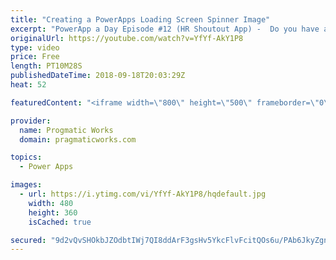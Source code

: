 ```yaml
---
title: "Creating a PowerApps Loading Screen Spinner Image"
excerpt: "PowerApp a Day Episode #12 (HR Shoutout App) -  Do you have a PowerApps screen that's sluggish? A loading image can help with your user satisfaction. In this video, you'll learn two techniques for creating a loading spinner icon.    Power App and Power Platform Training : https://pragmaticworks.com/training/on-demand-training"
originalUrl: https://youtube.com/watch?v=YfYf-AkY1P8
type: video
price: Free
length: PT10M28S
publishedDateTime: 2018-09-18T20:03:29Z
heat: 52

featuredContent: "<iframe width=\"800\" height=\"500\" frameborder=\"0\" src=\"https://www.youtube.com/embed/YfYf-AkY1P8\" allow=\"accelerometer; autoplay; encrypted-media; gyroscope; picture-in-picture\" allowfullscreen></iframe>"

provider:
  name: Progmatic Works
  domain: pragmaticworks.com

topics:
  - Power Apps

images:
  - url: https://i.ytimg.com/vi/YfYf-AkY1P8/hqdefault.jpg
    width: 480
    height: 360
    isCached: true

secured: "9d2vQvSHOkbJZOdbtIWj7QI8ddArF3gsHv5YkcFlvFcitQOs6u/PAb6JkyZgnbAFgYyQPM20oVZAbwqJEoWxL3X5W4Uso38KNYFa+Mx6nd+hYi4rg1iYuBTLJ2W7vHjOaV4VSQgLCbtMF0WGz0yIZXdNig7Jc3/7yR7PU8Izcvccv/wH2BSAwmvEY6r2XroZs7Qms7WnqZQuous2LlPadHDL6mwJSP/2vYvkFAffXgYLzFFhFGNnWBc/6zpxdTTjtqhHtqwDbAh3YA5I2uBnVw9H6New9Crs2HiHR8fRET+g5z9TiQA5UHijDzCcjyy9Q/S+n4Hj4fB6drpEmg1uBtsRAQ1/qAStLOiN3wZcexMBoSOGcBbGEu425JwzPvvqD7ZQGYdjpG9RNi00XJI2L6iFfYJFW1ghmthPsyUg0rQ=;MDEl3EWJiQNQRdbpr7nVCw=="
---
```



